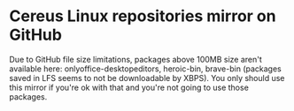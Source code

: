 # Cereus Linux repositories mirror on GitHub 
Due to GitHub file size limitations, packages above 100MB size aren't available here: onlyoffice-desktopeditors, heroic-bin, brave-bin (packages saved in LFS seems to not be downloadable by XBPS).
You only should use this mirror if you're ok with that and you're not going to use those packages.
